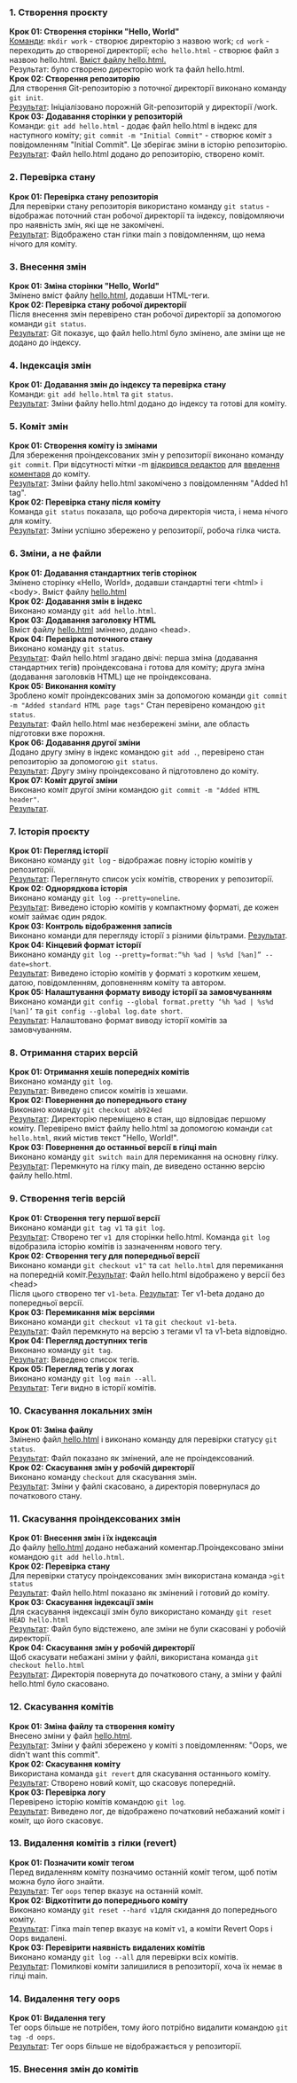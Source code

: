 <h3>1. Створення проєкту</h3>
<b>Крок 01: Створення сторінки "Hello, World"</b><br>
<a href = ".\screenshots\0.png">Команди</a>: <code>mkdir work</code> - створює директорію з назвою work; <code>cd work</code> - переходить до створеної директорії; <code>echo hello.html</code> - створює файл з назвою hello.html.
<a href = ".\screenshots\1.png">Вміст файлу hello.html.</a><br>
Результат: було створено директорію work та файл hello.html.<br>
<b>Крок 02: Створення репозиторію</b><br>
Для створення Git-репозиторію з поточної директорії виконано команду <code>git init</code>.<br>
<a href = ".\screenshots\2.png">Результат</a>: Ініціалізовано порожній Git-репозиторій у директорії /work.<br>
<b>Крок 03: Додавання сторінки у репозиторій</b><br>
Команди: <code>git add hello.html</code> - додає файл hello.html в індекс для наступного коміту; <code>git commit -m "Initial Commit"</code> - створює коміт з повідомленням "Initial Commit". Це зберігає зміни в історію репозиторію.<br>
<a href = ".\screenshots\3.png">Результат</a>: Файл hello.html додано до репозиторію, створено коміт.<br>


<h3>2. Перевірка стану</h3>
<b>Крок 01: Перевірка стану репозиторія</b><br>
Для перевірки стану репозиторія використано команду <code>git status</code> - відображає поточний стан робочої директорії та індексу, повідомляючи про наявність змін, які ще не закомічені.<br>
<a href = ".\screenshots\4.png">Результат</a>: Відображено стан гілки main з повідомленням, що нема нічого для коміту.<br>


<h3>3. Внесення змін</h3>
<b>Крок 01: Зміна сторінки "Hello, World"</b><br>
Змінено вміст файлу <a href = ".\screenshots\5.png">hello.html</a>, додавши HTML-теги.<br>
<b>Крок 02: Перевірка стану робочої директорії</b><br>
Після внесення змін перевірено стан робочої директорії за допомогою команди <code>git status</code>.<br>
<a href = ".\screenshots\6.png">Результат</a>: Git показує, що файл hello.html було змінено, але зміни ще не додано до індексу.<br>


<h3>4. Індексація змін</h3>
<b>Крок 01: Додавання змін до індексу та перевірка стану</b><br>
Команди: <code>git add hello.html</code> та <code>git status</code>.<br> 
<a href="./screenshots/7.png">Результат</a>: Зміни файлу hello.html додано до індексу та готові для коміту.<br>

<h3>5. Коміт змін</h3>
<b>Крок 01: Створення коміту із змінами</b><br>
Для збереження проіндексованих змін у репозиторії виконано команду <code>git commit</code>. При відсутності мітки -m <a href = ".\screenshots\4.png">відкрився редактор</a> для <a href="./screenshots/9.png">введення коментаря</a> до коміту.<br>
<a href="./screenshots/10.png">Результат</a>: Зміни файлу hello.html закомічено з повідомленням "Added h1 tag".<br>
<b>Крок 02: Перевірка стану після коміту</b><br>
Команда <code>git status</code> показала, що робоча директорія чиста, і нема нічого для коміту.<br>
<a href="./screenshots/11.png">Результат</a>: Зміни успішно збережено у репозиторії, робоча гілка чиста.<br>

<h3>6. Зміни, а не файли</h3>
<b>Крок 01: Додавання стандартних тегів сторінок</b><br>
Змінено сторінку «Hello, World», додавши стандартні теги &lt;html&gt; і &lt;body&gt;.  Вміст файлу <a href="./screenshots/12.png">hello.html</a> <br>
<b>Крок 02: Додавання змін в індекс</b><br>
Виконано команду <code>git add hello.html</code>.<br>
<b>Крок 03: Додавання заголовку HTML</b><br>
Вміст файлу <a href="./screenshots/13.png">hello.html</a> змінено, додано &lt;head&gt;.<br> 
<b>Крок 04: Перевірка поточного стану</b><br>
Виконано команду <code>git status</code>.<br>
<a href="./screenshots/14.png">Результат</a>: Файл hello.html згадано двічі: перша зміна (додавання стандартних тегів) проіндексована і готова для коміту; друга зміна (додавання заголовків HTML) ще не проіндексована.<br>
<b>Крок 05: Виконання коміту</b><br>
Зроблено коміт проіндексованих змін за допомогою команди <code>git commit -m "Added standard HTML page tags"</code>
Стан перевірено командою <code>git status</code>. <br>
<a href="./screenshots/15.png">Результат</a>: Файл hello.html має незбережені зміни, але область підготовки вже порожня.<br>
<b>Крок 06: Додавання другої зміни</b><br>
Додано другу зміну в індекс командою <code>git add .</code>, перевірено стан репозиторію за допомогою <code>git status</code>.<br>
<a href="./screenshots/16.png">Результат</a>: Другу зміну проіндексовано й підготовлено до коміту.<br>
<b>Крок 07: Коміт другої зміни</b><br>
Виконано коміт другої зміни командою <code>git commit -m "Added HTML header"</code>.<br>
<a href="./screenshots/17.png">Результат</a>.<br>


<h3>7. Історія проєкту</h3>
<b>Крок 01: Перегляд історії</b><br>
Виконано команду <code>git log</code> - відображає повну історію комітів у репозиторії.<br>
<a href="./screenshots/18.png">Результат</a>: Переглянуто список усіх комітів, створених у репозиторії.<br>
<b>Крок 02: Однорядкова історія</b><br>
Виконано команду <code>git log --pretty=oneline</code>.<br>
<a href="./screenshots/19.png">Результат</a>: Виведено історію комітів у компактному форматі, де кожен коміт займає один рядок.<br>
<b>Крок 03: Контроль відображення записів</b><br>
Виконано команди для перегляду історії з різними фільтрами. <a href="./screenshots/20.png">Результат</a>.<br>
<b>Крок 04: Кінцевий формат історії</b><br> 
Виконано команду <code>git log --pretty=format:“%h %ad | %s%d [%an]” --date=short</code>.<br> 
<a href="./screenshots/21.png">Результат</a>: Виведено історію комітів у форматі з коротким хешем, датою, повідомленням, доповненням коміту та автором.<br>
<b>Крок 05: Налаштування формату виводу історії за замовчуванням</b><br> 
Виконано команди <code>git config --global format.pretty ‘%h %ad | %s%d [%an]’</code> та <code>git config --global log.date short</code>.<br> 
<a href="./screenshots/22.png">Результат</a>: Налаштовано формат виводу історії комітів за замовчуванням.<br>

<h3>8. Отримання старих версій</h3>
<b>Крок 01: Отримання хешів попередніх комітів</b><br> 
Виконано команду <code>git log</code>.<br> 
<a href="./screenshots/23.png">Результат</a>: Виведено список комітів із хешами.<br>
<b>Крок 02: Повернення до попереднього стану</b><br> 
Виконано команду <code>git checkout ab924ed</code><br>
<a href="./screenshots/24.png">Результат</a>: Директорію переміщено в стан, що відповідає першому коміту. Перевірено вміст файлу hello.html за допомогою команди <code>cat hello.html</code>, який містив текст "Hello, World!". <br>
<b>Крок 03: Повернення до останньої версії в гілці main</b><br> 
Виконано команду <code>git switch main</code> для перемикання на основну гілку.<br>
<a href="./screenshots/25.png">Результат</a>: Перемкнуто на гілку main, де виведено останню версію файлу hello.html.<br>

<h3>9. Створення тегів версій</h3>
<b>Крок 01: Створення тегу першої версії</b><br> 
Виконано команди <code>git tag v1</code> та <code>git log</code>.<br> 
<a href="./screenshots/26.png">Результат</a>: Створено тег <code>v1 </code>для сторінки hello.html. Команда <code>git log</code> відобразила історію комітів із зазначенням нового тегу.
<br>
<b>Крок 02: Створення тегу для попередньої версії</b><br> 
Виконано команди <code>git checkout v1^</code> та <code>cat hello.html</code> для перемикання на попередній коміт.<a href="./screenshots/27.png">Результат</a>: Файл hello.html відображено у версії без &lt;head&gt;<br>
Після цього створено тег <code>v1-beta</code>. <a href="./screenshots/28.png">Результат</a>: Тег v1-beta додано до попередньої версії.<br>
<b>Крок 03: Перемикання між версіями</b><br> 
Виконано команди <code>git checkout v1</code> та <code>git checkout v1-beta</code>.<br>
<a href="./screenshots/29.png">Результат</a>: Файл перемкнуто на версію з тегами v1 та v1-beta відповідно. <br>
<b>Крок 04: Перегляд доступних тегів</b><br> 
Виконано команду <code>git tag</code>.<br>
<a href="./screenshots/30.png">Результат</a>: Виведено список тегів.<br>
<b>Крок 05: Перегляд тегів у логах</b><br> 
Виконано команду <code>git log main --all</code>.<br>
<a href="./screenshots/31.png">Результат</a>: Теги видно в історії комітів.<br>


<h3>10. Скасування локальних змін</h3>
<b>Крок 01: Зміна файлу</b><br> 
Змінено файл<a href="./screenshots/33.png"> hello.html</a> і виконано команду для перевірки статусу <code>git status</code>.<br>
<a href="./screenshots/34.png">Результат</a>: Файл показано як змінений, але не проіндексований. <br>
<b>Крок 02: Скасування змін у робочій директорії</b><br> 
Виконано команду <code>checkout</code> для скасування змін.<br>
<a href="./screenshots/35.png">Результат</a>: Зміни у файлі скасовано, а директорія повернулася до початкового стану.<br>

<h3>11. Скасування проіндексованих змін</h3>
<b>Крок 01:  Внесення змін і їх індексація</b><br> 
До файлу <a href="./screenshots/36.png">hello.html</a> додано небажаний коментар.Проіндексовано зміни командою <code>git add hello.html</code>. <br>
<b>Крок 02:  Перевірка стану</b><br> 
Для перевірки статусу проіндексованих змін використана команда <code>>git status</code><br>
<a href="./screenshots/37.png">Результат</a>: Файл hello.html показано як змінений і готовий до коміту.<br>
<b>Крок 03:  Скасування індексації змін</b><br> 
Для скасування індексації змін було використано команду <code>git reset HEAD hello.html</code><br>
<a href="./screenshots/38.png">Результат</a>: Файл було відстежено, але зміни не були скасовані у робочій директорії.<br>
<b>Крок 04:  Скасування змін у робочій директорії</b><br> 
Щоб скасувати небажані зміни у файлі, використана команда <code>git checkout hello.html</code><br>
<a href="./screenshots/39.png">Результат</a>: Директорія повернута до початкового стану, а зміни у файлі hello.html було скасовано.<br>

<h3>12. Скасування комітів</h3>
<b>Крок 01:  Зміна файлу та створення коміту</b><br> 
Внесено зміни у файл <a href="./screenshots/40.png">hello.html</a>.<br>
<a href="./screenshots/41.png">Результат</a>:  Зміни у файлі збережено у коміті з повідомленням: "Oops, we didn't want this commit".<br>
<b>Крок 02:  Скасування коміту</b><br> 
Використана команда <code>git revert</code> для скасування останнього коміту.<br>
<a href="./screenshots/42.png">Результат</a>: Створено новий коміт, що скасовує попередній.<br>
<b>Крок 03:  Перевірка логу</b><br> 
Перевірено історію комітів командою <code>git log</code>.<br>
<a href="./screenshots/43.png">Результат</a>: Виведено лог, де відображено початковий небажаний коміт і коміт, що його скасовує.<br>

<h3>13. Видалення комітів з гілки (revert)</h3>
<b>Крок 01: Позначити коміт тегом</b><br> 
Перед видаленням коміту позначимо останній коміт тегом, щоб потім можна було його знайти.<br>
<a href="./screenshots/44.png">Результат</a>: Тег <code>oops</code> тепер вказує на останній коміт.<br>
<b>Крок 02: Відкотітити до попереднього коміту</b><br> 
Виконано команду <code>git reset --hard v1</code>для скидання до попереднього коміту.<br>
<a href="./screenshots/45.png">Результат</a>: Гілка main тепер вказує на коміт <code>v1</code>, а коміти Revert Oops і Oops видалені.<br>
<b>Крок 03:  Перевірити наявність видалених комітів</b><br> 
Виконано команду <code>git log --all</code> для перевірки всіх комітів.<br>
<a href="./screenshots/46.png">Результат</a>: Помилкові коміти залишилися в репозиторії, хоча їх немає в гілці main.<br>

<h3>14. Видалення тегу oops</h3>
<b>Крок 01: Видалення тегу</b><br> 
Тег oops більше не потрібен, тому його потрібно видалити командою <code>git tag -d oops</code>.<br>
<a href="./screenshots/47.png">Результат</a>: Тег oops більше не відображається у репозиторії.<br>

<h3>15. Внесення змін до комітів</h3>
